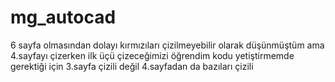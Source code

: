 # mg_autocad

6 sayfa olmasından dolayı kırmızıları çizilmeyebilir olarak düşünmüştüm ama 4.sayfayı çizerken ilk üçü çizeceğimizi öğrendim kodu yetiştirmemde gerektiği için 3.sayfa çizili değil 4.sayfadan da bazıları çizili 
